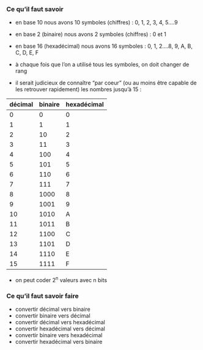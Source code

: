 ### Ce qu’il faut savoir

- en base 10 nous avons 10 symboles (chiffres) : 0, 1, 2, 3, 4, 5….9

- en base 2 (binaire) nous avons 2 symboles (chiffres) : 0 et 1

- en base 16 (hexadécimal) nous avons 16 symboles : 0, 1, 2….8, 9, A, B, C, D, E, F

- à chaque fois que l’on a utilisé tous les symboles, on doit changer de rang

- il serait judicieux de connaître “par coeur” (ou au moins être capable de les retrouver
rapidement) les nombres jusqu’à 15 :

| décimal | binaire | hexadécimal |
| --- | --- | --- |
| 0 | 0 | 0 |
| 1 | 1 | 1 |
| 2 | 10 | 2 |
| 3 | 11 | 3 |
| 4 | 100 | 4 |
| 5 | 101 | 5 |
| 6 | 110 | 6 |
| 7 | 111 | 7 |
| 8 | 1000 | 8 |
| 9 | 1001 | 9 |
| 10 | 1010 | A |
| 11 | 1011 | B |
| 12 | 1100 | C |
| 13 | 1101 | D |
| 14 | 1110 | E |
| 15 | 1111 | F |

- on peut coder 2<sup>n</sup> valeurs avec n bits

### Ce qu’il faut savoir faire

- convertir décimal vers binaire
- convertir binaire vers décimal
- convertir décimal vers hexadécimal
- convertir hexadécimal vers décimal
- convertir binaire vers hexadécimal
- convertir hexadécimal vers binaire